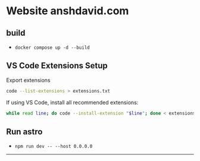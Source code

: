 # Website anshdavid.com

## build

- `docker compose up -d --build`

## VS Code Extensions Setup

Export extensions

```bash
code --list-extensions > extensions.txt
```

If using VS Code, install all recommended extensions:

```bash
while read line; do code --install-extension "$line"; done < extensions.txt
```

## Run astro

- `npm run dev -- --host 0.0.0.0`

---
